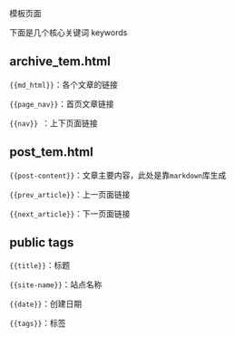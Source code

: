 模板页面

下面是几个核心关键词 keywords

## archive_tem.html
`{{md_html}}`：各个文章的链接

`{{page_nav}}`：首页文章链接

 `{{nav}} `：上下页面链接
 
 ## post_tem.html
 `{{post-content}}`：文章主要内容，此处是靠`markdown`库生成
 
 `{{prev_article}}`：上一页面链接
 
 `{{next_article}}`：下一页面链接
 
 ## public tags
 `{{title}}`：标题
 
 `{{site-name}}`：站点名称
 
 `{{date}}`：创建日期
 
 `{{tags}}`：标签
